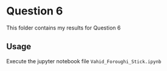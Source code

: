 # Question 6 
This folder contains my results for Question 6
## Usage
Execute the jupyter notebook file `Vahid_Foroughi_Stick.ipynb`

